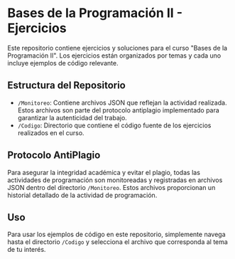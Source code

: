 # Bases de la Programación II - Ejercicios

Este repositorio contiene ejercicios y soluciones para el curso "Bases de la Programación II". Los ejercicios están organizados por temas y cada uno incluye ejemplos de código relevante.

## Estructura del Repositorio

- `/Monitoreo`: Contiene archivos JSON que reflejan la actividad realizada. Estos archivos son parte del protocolo antiplagio implementado para garantizar la autenticidad del trabajo.
- `/Codigo`: Directorio que contiene el código fuente de los ejercicios realizados en el curso.

## Protocolo AntiPlagio

Para asegurar la integridad académica y evitar el plagio, todas las actividades de programación son monitoreadas y registradas en archivos JSON dentro del directorio `/Monitoreo`. Estos archivos proporcionan un historial detallado de la actividad de programación.

## Uso

Para usar los ejemplos de código en este repositorio, simplemente navega hasta el directorio `/Codigo` y selecciona el archivo que corresponda al tema de tu interés.

